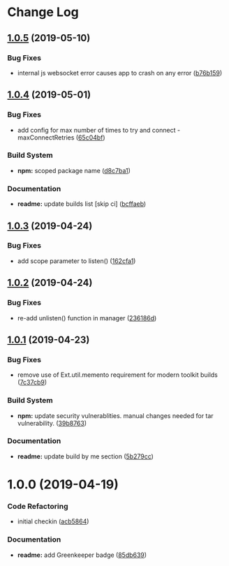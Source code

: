# Change Log

## [1.0.5](https://github.com/spmeesseman/extjs-pkg-websocket/compare/v1.0.4...v1.0.5) (2019-05-10)


### Bug Fixes

* internal js websocket error causes app to crash on any error ([b76b159](https://github.com/spmeesseman/extjs-pkg-websocket/commit/b76b159))

## [1.0.4](https://github.com/spmeesseman/extjs-pkg-websocket/compare/v1.0.3...v1.0.4) (2019-05-01)


### Bug Fixes

* add config for max number of times to try and connect - maxConnectRetries ([65c04bf](https://github.com/spmeesseman/extjs-pkg-websocket/commit/65c04bf))


### Build System

* **npm:** scoped package name ([d8c7ba1](https://github.com/spmeesseman/extjs-pkg-websocket/commit/d8c7ba1))


### Documentation

* **readme:** update builds list [skip ci] ([bcffaeb](https://github.com/spmeesseman/extjs-pkg-websocket/commit/bcffaeb))

## [1.0.3](https://github.com/spmeesseman/extjs-pkg-websocket/compare/v1.0.2...v1.0.3) (2019-04-24)


### Bug Fixes

* add scope parameter to listen() ([162cfa1](https://github.com/spmeesseman/extjs-pkg-websocket/commit/162cfa1))

## [1.0.2](https://github.com/spmeesseman/extjs-pkg-websocket/compare/v1.0.1...v1.0.2) (2019-04-24)


### Bug Fixes

* re-add unlisten() function in manager ([236186d](https://github.com/spmeesseman/extjs-pkg-websocket/commit/236186d))

## [1.0.1](https://github.com/spmeesseman/extjs-pkg-websocket/compare/v1.0.0...v1.0.1) (2019-04-23)


### Bug Fixes

* remove use of Ext.util.memento requirement for modern toolkit builds ([7c37cb9](https://github.com/spmeesseman/extjs-pkg-websocket/commit/7c37cb9))


### Build System

* **npm:** update security vulnerablities.  manual changes needed for tar vulnerability. ([39b8763](https://github.com/spmeesseman/extjs-pkg-websocket/commit/39b8763))


### Documentation

* **readme:** update build by me section ([5b279cc](https://github.com/spmeesseman/extjs-pkg-websocket/commit/5b279cc))

# 1.0.0 (2019-04-19)


### Code Refactoring

* initial checkin ([acb5864](https://github.com/spmeesseman/extjs-pkg-websocket/commit/acb5864))


### Documentation

* **readme:** add Greenkeeper badge ([85db639](https://github.com/spmeesseman/extjs-pkg-websocket/commit/85db639))
